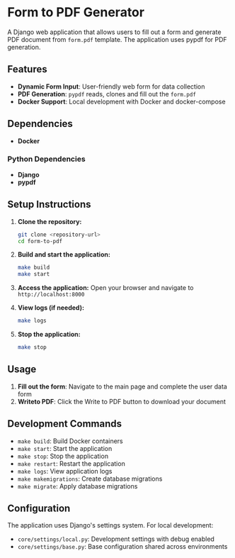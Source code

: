 # Form to PDF Generator

A Django web application that allows users to fill out a form and generate PDF document from `form.pdf` template. The application uses pypdf for PDF generation.

## Features

- **Dynamic Form Input**: User-friendly web form for data collection
- **PDF Generation**: `pypdf` reads, clones and fill out the `form.pdf`
- **Docker Support**: Local development with Docker and docker-compose

## Dependencies
- **Docker**

### Python Dependencies
- **Django**
- **pypdf** 

## Setup Instructions


1. **Clone the repository:**
   ```bash
   git clone <repository-url>
   cd form-to-pdf
   ```

2. **Build and start the application:**
   ```bash
   make build
   make start
   ```

3. **Access the application:**
   Open your browser and navigate to `http://localhost:8000`

4. **View logs (if needed):**
   ```bash
   make logs
   ```

5. **Stop the application:**
   ```bash
   make stop
   ```
## Usage

1. **Fill out the form**: Navigate to the main page and complete the user data form
2. **Writeto PDF**: Click the Write to PDF button to download your document


## Development Commands

- `make build`: Build Docker containers
- `make start`: Start the application
- `make stop`: Stop the application
- `make restart`: Restart the application
- `make logs`: View application logs
- `make makemigrations`: Create database migrations
- `make migrate`: Apply database migrations

## Configuration

The application uses Django's settings system. For local development:
- `core/settings/local.py`: Development settings with debug enabled
- `core/settings/base.py`: Base configuration shared across environments
